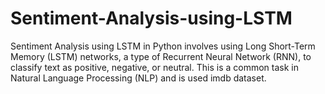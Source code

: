 # Sentiment-Analysis-using-LSTM
Sentiment Analysis using LSTM in Python involves using Long Short-Term Memory (LSTM) networks, a type of Recurrent Neural Network (RNN), to classify text as positive, negative, or neutral. This is a common task in Natural Language Processing (NLP) and is used imdb dataset.
